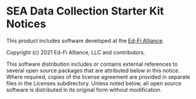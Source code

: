 # SEA Data Collection Starter Kit Notices

This product includes software developed at the [Ed-Fi
Alliance](https://www.ed-fi.org).

Copyright (c) 2021 Ed-Fi Alliance, LLC and contributors.

This software distribution includes or contains external references to several
open source packages that are attributed below in this notice. Where required,
copies of the license agreement are provided in separate files in the Licenses
subdirectory. Unless noted below, all open source software is distributed in its
original form without modification.
